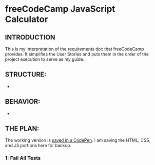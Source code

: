 # freeCodeCamp JavaScript Calculator

## INTRODUCTION

This is my interpretation of the requirements doc that freeCodeCamp provides. It simplifies the User Stories and puts them in the order of the project execution to serve as my guide.

## STRUCTURE:
  - 

## BEHAVIOR:
- 

## THE PLAN:

The working version is [saved in a CodePen](https://codepen.io/GregBulmash/pen/gOGLbrp). I am saving the HTML, CSS, and JS portions here for backup.

### 1: Fail All Tests

